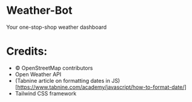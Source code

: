 # Weather-Bot
Your one-stop-shop weather dashboard

# Credits:
* © OpenStreetMap contributors
* Open Weather API
* (Tabnine article on formatting dates in JS)[https://www.tabnine.com/academy/javascript/how-to-format-date/]
* Tailwind CSS framework
